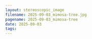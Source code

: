 ```yaml
---
layout: stereoscopic_image
filename: 2025-09-03_mimosa-tree.jpg
pagename: 2025-09-03_mimosa-tree
date: 2025-09-03
tags:
---
```

